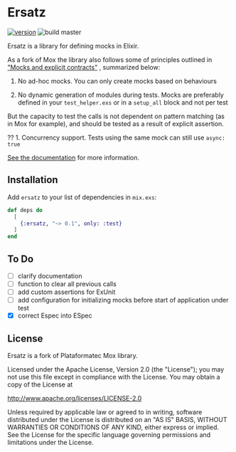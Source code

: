 # Ersatz

[![version](https://img.shields.io/hexpm/v/ersatz.svg?label=hex&style=flat-square)](https://hex.pm/packages/ersatz)
![build master](https://img.shields.io/circleci/project/github/Apemb/ersatz/master.svg?label=build%20master&style=flat-square)

Ersatz is a library for defining mocks in Elixir.

As a fork of Mox the library also follows some of principles outlined in ["Mocks and explicit contracts"](http://blog.plataformatec.com.br/2015/10/mocks-and-explicit-contracts/)
, summarized below:

  1. No ad-hoc mocks. You can only create mocks based on behaviours

  2. No dynamic generation of modules during tests. Mocks are preferably defined in your `test_helper.exs`
   or in a `setup_all` block and not per test

But the capacity to test the calls is not dependent on pattern matching (as in Mox for example), 
and should be tested as a result of explicit assertion.
 
  ?? 1. Concurrency support. Tests using the same mock can still use `async: true`

[See the documentation](https://hexdocs.pm/ersatz) for more information.

## Installation

Add `ersatz` to your list of dependencies in `mix.exs`:

```elixir
def deps do
  [
    {:ersatz, "~> 0.1", only: :test}
  ]
end
```

## To Do

- [ ] clarify documentation
- [ ] function to clear all previous calls
- [ ] add custom assertions for ExUnit
- [ ] add configuration for initializing mocks before start of application under test
- [X] correct Espec into ESpec

## License

Ersatz is a fork of Plataformatec Mox library.

Licensed under the Apache License, Version 2.0 (the "License");
you may not use this file except in compliance with the License.
You may obtain a copy of the License at

  http://www.apache.org/licenses/LICENSE-2.0

Unless required by applicable law or agreed to in writing, software
distributed under the License is distributed on an "AS IS" BASIS,
WITHOUT WARRANTIES OR CONDITIONS OF ANY KIND, either express or implied.
See the License for the specific language governing permissions and
limitations under the License.
